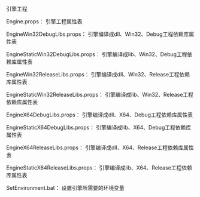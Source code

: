 引擎工程

Engine.props：
引擎工程属性表

EngineWin32DebugLibs.props：
引擎编译成dll、Win32、Debug工程依赖库属性表

EngineStaticWin32DebugLibs.props：
引擎编译成lib、Win32、Debug工程依赖库属性表

EngineWin32ReleaseLibs.props：
引擎编译成dll、Win32、Release工程依赖库属性表

EngineStaticWin32ReleaseLibs.props：
引擎编译成lib、Win32、Release工程依赖库属性表

EngineX64DebugLibs.props：
引擎编译成dll、X64、Debug工程依赖库属性表

EngineStaticX64DebugLibs.props：
引擎编译成lib、X64、Debug工程依赖库属性表

EngineX64ReleaseLibs.props：
引擎编译成dll、X64、Release工程依赖库属性表

EngineStaticX64ReleaseLibs.props：
引擎编译成lib、X64、Release工程依赖库属性表

SetEnvironment.bat：
设置引擎所需要的环境变量